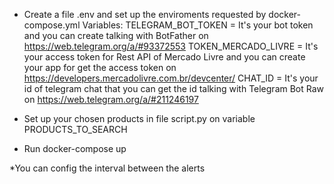 - Create a file .env and set up the enviroments requested by docker-compose.yml
Variables:
TELEGRAM_BOT_TOKEN = It's your bot token and you can create talking with BotFather on https://web.telegram.org/a/#93372553
TOKEN_MERCADO_LIVRE = It's your access token for Rest API of Mercado Livre and you can create your app for get the access token on https://developers.mercadolivre.com.br/devcenter/
CHAT_ID = It's your id of telegram chat that you can get the id talking with Telegram Bot Raw on https://web.telegram.org/a/#211246197

- Set up your chosen products in file script.py on variable PRODUCTS_TO_SEARCH

- Run docker-compose up

\*You can config the interval between the alerts
